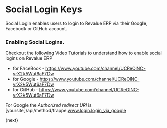 # Social Login Keys

Social Login enables users to login to Revalue ERP via their Google, Facebook or GitHub account.

### Enabling Social Logins.

Checkout the following Video Tutorials to understand how to enable social logins on Revalue ERP

* for FaceBook - https://www.youtube.com/channel/UCReOlNC-vrX2k5Wut6aF7Dw
* for Google - https://www.youtube.com/channel/UCReOlNC-vrX2k5Wut6aF7Dw
* for GitHub - https://www.youtube.com/channel/UCReOlNC-vrX2k5Wut6aF7Dw

For Google the *Authorized redirect URI* is [yoursite]/api/method/frappe.www.login.login_via_google

{next}

